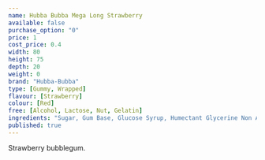 ```yaml
---
name: Hubba Bubba Mega Long Strawberry
available: false
purchase_option: "0"
price: 1
cost_price: 0.4
width: 80
height: 75
depth: 20
weight: 0
brand: "Hubba-Bubba"
type: [Gummy, Wrapped]
flavour: [Strawberry]
colour: [Red]
free: [Alcohol, Lactose, Nut, Gelatin]
ingredients: "Sugar, Gum Base, Glucose Syrup, Humectant Glycerine Non Animal, Modified Starch, Flavourings, Malic Acid, Emulsifier: Soybean Lecithin; Citric Acid"
published: true
---
```

Strawberry bubblegum.